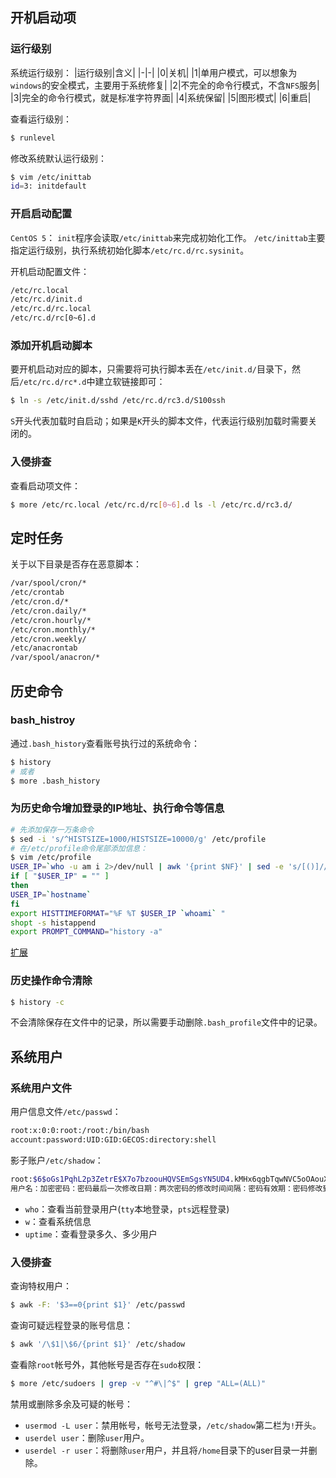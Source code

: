 ## 开机启动项

### 运行级别

系统运行级别：
|运行级别|含义|
|-|-|
|0|关机|
|1|单用户模式，可以想象为`windows`的安全模式，主要用于系统修复|
|2|不完全的命令行模式，不含`NFS`服务|
|3|完全的命令行模式，就是标准字符界面|
|4|系统保留|
|5|图形模式|
|6|重启|

查看运行级别：
```bash
$ runlevel
```
修改系统默认运行级别：
```bash
$ vim /etc/inittab
id=3: initdefault
```

### 开启启动配置

`CentOS 5`：
`init`程序会读取`/etc/inittab`来完成初始化工作。
`/etc/inittab`主要指定运行级别，执行系统初始化脚本`/etc/rc.d/rc.sysinit`。

开机启动配置文件：
```bash
/etc/rc.local
/etc/rc.d/init.d
/etc/rc.d/rc.local
/etc/rc.d/rc[0~6].d
```

### 添加开机启动脚本

要开机启动对应的脚本，只需要将可执行脚本丢在`/etc/init.d/`目录下，然后`/etc/rc.d/rc*.d`中建立软链接即可：
```bash
$ ln -s /etc/init.d/sshd /etc/rc.d/rc3.d/S100ssh
```
`S`开头代表加载时自启动；如果是`K`开头的脚本文件，代表运行级别加载时需要关闭的。

### 入侵排查

查看启动项文件：
```bash
$ more /etc/rc.local /etc/rc.d/rc[0~6].d ls -l /etc/rc.d/rc3.d/
```

## 定时任务

关于以下目录是否存在恶意脚本：
```bash
/var/spool/cron/* 
/etc/crontab
/etc/cron.d/*
/etc/cron.daily/* 
/etc/cron.hourly/* 
/etc/cron.monthly/*
/etc/cron.weekly/
/etc/anacrontab
/var/spool/anacron/*
```

## 历史命令

### bash_histroy

通过`.bash_history`查看账号执行过的系统命令：
```bash
$ history
# 或者
$ more .bash_history
```

### 为历史命令增加登录的IP地址、执行命令等信息

```bash
# 先添加保存一万条命令
$ sed -i 's/^HISTSIZE=1000/HISTSIZE=10000/g' /etc/profile
# 在/etc/profile命令尾部添加信息：
$ vim /etc/profile
USER_IP=`who -u am i 2>/dev/null | awk '{print $NF}' | sed -e 's/[()]//g'`
if [ "$USER_IP" = "" ]
then
USER_IP=`hostname`
fi
export HISTTIMEFORMAT="%F %T $USER_IP `whoami` "
shopt -s histappend
export PROMPT_COMMAND="history -a"
```

[扩展](https://xz.aliyun.com/t/48#toc-12)

### 历史操作命令清除

```bash
$ history -c
```
不会清除保存在文件中的记录，所以需要手动删除`.bash_profile`文件中的记录。

## 系统用户

### 系统用户文件

用户信息文件`/etc/passwd`：
```bash
root:x:0:0:root:/root:/bin/bash
account:password:UID:GID:GECOS:directory:shell
```
影子账户`/etc/shadow`：
```bash
root:$6$oGs1PqhL2p3ZetrE$X7o7bzoouHQVSEmSgsYN5UD4.kMHx6qgbTqwNVC5oOAouXvcjQSt.Ft7ql1WpkopY0UV9ajBwUt1DpYxTCVvI/:16809:0:99999:7:::
用户名：加密密码：密码最后一次修改日期：两次密码的修改时间间隔：密码有效期：密码修改到期到的警告天数：密码过期之后的宽限天数：账号失效时间：保留
```
* `who`：查看当前登录用户(`tty`本地登录，`pts`远程登录)
* `w`：查看系统信息
* `uptime`：查看登录多久、多少用户

### 入侵排查

查询特权用户：
```bash
$ awk -F: '$3==0{print $1}' /etc/passwd
```
查询可疑远程登录的账号信息：
```bash
$ awk '/\$1|\$6/{print $1}' /etc/shadow
```
查看除`root`帐号外，其他帐号是否存在`sudo`权限：
```bash
$ more /etc/sudoers | grep -v "^#\|^$" | grep "ALL=(ALL)"
```
禁用或删除多余及可疑的帐号：
* `usermod -L user`：禁用帐号，帐号无法登录，`/etc/shadow`第二栏为`!`开头。
* `userdel user`：删除`user`用户。
* `userdel -r user`：将删除`user`用户，并且将`/home`目录下的user目录一并删除。